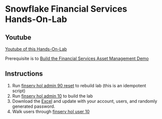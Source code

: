 # Snowflake Financial Services Hands-On-Lab

## Youtube 
[Youtube of this Hands-On-Lab](https://www.youtube.com/watch?v=Rr-QrbsUsYM)

Prerequisite is to [Build the Financial Services Asset Management Demo](https://www.youtube.com/playlist?list=PLyKI7j42vSkbryDXuB7kEhzk66lmdNJ3Z)

## Instructions
1. Run [finserv hol admin 90 reset](https://github.com/Snowflake-Labs/sfguide-financial-asset-management/blob/master/hands-on-lab/finserv%20hol%20admin%2090%20reset.sql) to rebuild lab (this is an idempotent script)
2. Run [finserv hol admin 10](https://github.com/Snowflake-Labs/sfguide-financial-asset-management/blob/master/hands-on-lab/finserv%20hol%20admin%2010.sql) to build the lab
3. Download the [Excel](https://github.com/Snowflake-Labs/sfguide-financial-asset-management/blob/master/hands-on-lab/Snowflake%20Financial%20Services%20Hands-on-lab.xlsx) and update with your account, users, and randomly generated password.
4. Walk users through [finserv hol user 10](https://github.com/Snowflake-Labs/sfguide-financial-asset-management/blob/master/hands-on-lab/finserv%20hol%20user%2010.sql)
